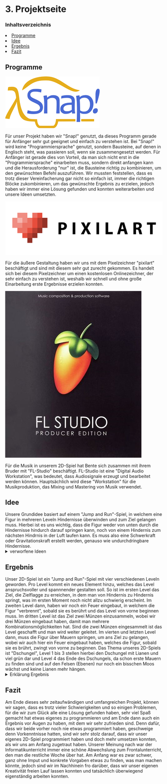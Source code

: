 <h1 id="Projektseite">

<h1 id="kapitel3">3. Projektseite</h1>
  
### Inhaltsverzeichnis
<li><a href="#kapitel3.1">Programme</a></h2></li>
<li><a href="#kapitel3.2">Idee</a></h2></li>
<li><a href="#kapitel3.3">Ergebnis</a></h2></li>
<li><a href="#kapitel3.4">Fazit</a></h2></li>
  
<h2 id="kapitel3.1">Programme</h2>

![logo snap](Bilder/logo_snap.png "Logo Snap")

Für unser Projekt haben wir "Snap!" genutzt, da dieses Programm gerade für Anfänger sehr gut geeignet und einfach zu verstehen ist. Bei "Snap!" wird keine "Programmiersprache" genutzt, sondern Bausteine, auf denen in Englisch steht, was passieren soll, wenn sie zusammengesetzt werden. Für Anfänger ist gerade dies von Vorteil, da man sich nicht erst in die "Programmiersprache" einarbeiten muss, sondern direkt anfangen kann und die Herausforderung "nur" ist, die Bausteine richtig zu kombinieren, um den gewünschten Befehl auszuführen. Wir mussten feststellen, dass es trotz dieser Vereinfacherung gar nicht so einfach ist, immer die richtigen Blöcke zukombinieren, um das gewünschte Ergebnis zu erzielen, jedoch haben wir immer eine Lösung gefunden und konnten weiterarbeiten und unsere Ideen umsetzten.


![logo pixilart](Bilder/logo_pixilart.webp "Logo Pixilart")

Für die äußere Gestaltung haben wir uns mit dem Pixelzeichner "pixilart" beschäftigt und sind mit diesem sehr gut zurecht gekommen. Es handelt sich bei diesem Pixelzeichner um einen kostenlosen Onlinezeichner, der sehr einfach zu verstehen ist, weshalb wir schnell und ohne große Einarbeitung erste Ergebnisse erzielen konnten.

![logo FL-Studio](Bilder/FL_Studio_Logo.jpg "Logo FL-Studio")

Für die Musik in unserem 2D-Spiel hat Bente sich zusammen mit ihrem Bruder mit "FL-Studio" beschäftigt. FL-Studio ist eine "Digital Audio Workstation", was bedeutet, dass Audiosignale erzeugt und bearbeitet werden können. Hauptsächlich wird diese "Workstation" für die Musikproduktion, das Mixing und Mastering von Musik verwendet.

<h2 id="kapitel3.2">Idee</h2>
Unsere Grundidee basiert auf einem "Jump and Run"-Spiel, in welchem eine Figur in mehreren Leveln Hindernisse überwinden und zum Ziel gelangen muss. Hierbei ist es uns wichtig, dass die Figur weder von unten durch die Hindernisse hindurch darauf springen kann, noch von einem Hindernis zum nächsten Hindrnis in der Luft laufen kann. Es muss also eine Schwerkraft oder Gravitationskraft erstellt werden, genauso wie undurchdringbare Hindernisse.

<details id="Link"><summary>verworfene Ideen</summary>
  
- 2D-Spiel: Labyrinth -> Tierpaare müssen sich gegenseitig finden 

- 2D-Spiel: Irrgarten -> farbige Kugel müssen durch ein Wirrwarr von Wegen den richtigen Weg in das Rohr ihrer eigenen Farbe finden
</details>

<h2 id="kapitel3.3">Ergebnis</h2>
Unser 2D-Spiel ist ein "Jump and Run"-Spiel mit vier verschiedenen Leveln geworden. Pro Level kommt ein neues Element hinzu, welches das Level anspruchsvoller und spannnender gestalten soll.
So ist im ersten Level das Ziel, die Zielflagge zu erreichen, in dem man von Hindernis zu Hindernis springt, was im ersten Moment noch nicht allzu schwierig erscheint. Im zweiten Level dann, haben wir noch ein Feuer eingebaut, in welchem die Figur "verbrennt", sobald sie es berührt und das Level von vorne beginnen muss. Im dritten Level ist das Ziel zwei Münzen einzusammeln, wobei wir drei Münzen eingebaut haben, damit man mehrere Kombinationsmöglichkeiten hat. Sind die zwei Münzen eingesammelt ist das Level geschafft und man wird weiter geleitet. Im vierten und letzten Level dann, muss die Figur über Mauern springen, um ans Ziel zu gelangen, wobei wir auch hier ein Feuer eingebaut haben, welches die Figur, sobald sie es brührt, zwingt von vorne zu beginnen.
Das Thema unseres 2D-Spiels ist "Dschungel", Level 1 bis 3 stellen hierbei den Dschungel mit Lianen und viel grün dar und Level 4 das Ende des Dschungels, da schon erste Mauern zu finden sind und auf den Felsen (Ebenen) nur noch ein bisschen Moos wächst und keine Lianen mehr hängen.

<details id="Link"><summary>Erklärung Ergebnis</summary>

Unsere Figur bewegt sich, indem man sie mit den Tasten "a, d, w" steuert. Mit der "d"-Taste geht die Figur nach vorne, mit der "a"-Taste wieder zurück und druckt man die "w"-Taste, springt unsere Figur. Am Anfang jedes Levels muss man die "Leertaste" drücken, damit sich die Figur auf ihre festgelegte Startposition begibt, welche sich bei x: -206 y:-122 befindet.

![Figur](Bilder/Bewegungen_der_Figur.png "Figur")

Programmierung Musik

![Musik](Bilder/Programmierung_Musik.png "Musik")

Programmierung allgemeine Befehle

![allgemeine Befehle](Bilder/Programmierung_allgemeiner_Befehle.png "allgemeine Befehle")

Programmierung Level 1

![Level 1](Bilder/Programmierung_Level1_I.png "Level 1")

![Level 1](Bilder/Programmierung_Level1_II.png "Level 1")

Programmierung Level 2

![Level 2](Bilder/Programmierung_Level2_I.png "Level 2")

![Level 2](Bilder/Programmierung_Level2_II.png "Level 2")

Programmierung Level 3

![Level 3](Bilder/Programmierung_Level3_I.png "Level 3")

![Level 3](Bilder/Programmierung_Level3_II.png "Level 3")

![Münzen](Bilder/Programmierung_Münzen.png "Münzen")

Programmierung Level 4

![Level 4](Bilder/Programmierung_Level4_I.png "Level 4")

</details>

<h2 id="kapitel3.4">Fazit</h2>
Am Ende dieses sehr zeitaufwändigen und umfangreichen Projekt, können wir sagen, dass es trotz vieler Schwierigkeiten und so einigen Problemen, für die wir zum Glück alle eine Lösung gefunden haben, sehr viel Spaß gemacht hat etwas eigenes zu programmieren und am Ende dann auch ein Ergebnis vor Augen zu haben, mit dem wir sehr zufrieden sind. Denn dafür, dass wir beide vorher noch nie etwas programmiert haben, geschweige denn Vorkenntnisse hatten, sind wir sehr stolz darauf, dass wir unser eigenes 2D-Spiel programmiert haben und doch mehr umsetzen konnten, als wir uns am Anfang zugetraut haben.
Unserer Meinung nach war der Informatikunterricht immer eine schöne Abwechslung zum Frontalunterricht, den man die restliche Woche über hat. Am Anfang war es zwar schwer, ganz ohne Imput und konkrete Vorgaben etwas zu finden, was man machen könnte, jedoch sind wir im Nachhinein fro darüber, dass wir unser eigenen Kreativität freien Lauf lassen konnten und tatsächlich überwiegend eigenständig arbeiten konnten. 
